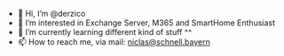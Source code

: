 - 👋 Hi, I’m @derzico
- 👀 I’m interested in Exchange Server, M365 and SmartHome Enthusiast
- 🌱 I’m currently learning different kind of stuff ^^
- 📫 How to reach me, via mail: niclas@schnell.bayern

<!---
derzico/derzico is a ✨ special ✨ repository because its `README.md` (this file) appears on your GitHub profile.
You can click the Preview link to take a look at your changes.
--->
